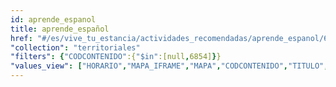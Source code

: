 ```yaml
---
id: aprende_espanol
title: aprende_español
href: "#/es/vive_tu_estancia/actividades_recomendadas/aprende_espanol/6854"
"collection": "territoriales"
"filters": {"CODCONTENIDO":{"$in":[null,6854]}}
"values_view": ["HORARIO","MAPA_IFRAME","MAPA","CODCONTENIDO","TITULO","ZONA","TELEFONO","FAX","WEB_PROPIA","DIRECCION","EMAIL","INDICADORES","IMAGEN","DESCRIPCION_COMUN","RECURSOS","CONTENIDOS_RELACIONADOS"]
---
```

<div class="row">
    <div flex="100" layout="column" layout-gt-md="row" class="large-10 large-offset-1 columns">
        <app-accordion flex flex-gt-md="25"></app-accordion>
        <app-paginator-browser flex >
            <div class="small-12 columns" ng-class="{'end': $last}" ng-repeat="card in elements()">
                <app-card-standard item="card" prefix="node.href"></app-card-standard>
            </div>
        </app-paginator-browser>
    </div>
</div>
